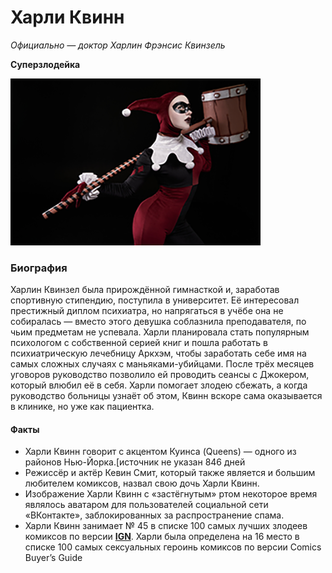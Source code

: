 # Харли Квинн
  *Официально — доктор Харлин Фрэнсис Квинзель*

  **Суперзлодейка**

  ![ ](/images/harley.png)
  
  
  ### Биография
  Харлин Квинзел была прирождённой гимнасткой и, заработав спортивную стипендию, поступила в университет. Её интересовал престижный диплом психиатра, но напрягаться в учёбе она не собиралась — вместо этого девушка соблазнила преподавателя, по чьим предметам не успевала. Харли планировала стать популярным психологом с собственной серией книг и пошла работать в психиатрическую лечебницу Аркхэм, чтобы заработать себе имя на самых сложных случаях с маньяками-убийцами. После трёх месяцев уговоров руководство позволило ей проводить сеансы с Джокером, который влюбил её в себя. Харли помогает злодею сбежать, а когда руководство больницы узнаёт об этом, Квинн вскоре сама оказывается в клинике, но уже как пациентка.

  #### Факты
  * Харли Квинн говорит с акцентом Куинса (Queens) — одного из районов Нью-Йорка.[источник не указан 846 дней
* Режиссёр и актёр Кевин Смит, который также является и большим любителем комиксов, назвал свою дочь Харли Квинн.
* Изображение Харли Квинн с «застёгнутым» ртом некоторое время являлось аватаром для пользователей социальной сети «ВКонтакте», заблокированных за распространение спама.
* Харли Квинн занимает № 45 в списке 100 самых лучших злодеев комиксов по версии **[IGN](https://www.ign.com)**.
Харли была определена на 16 место в списке 100 самых сексуальных героинь комиксов по версии Comics Buyer’s Guide
